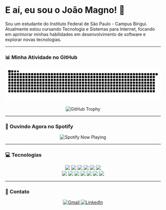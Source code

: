 # E aí, eu sou o João Magno! 👋

Sou um estudante do Instituto Federal de São Paulo - Campus Birigui. Atualmente estou cursando Tecnologia e Sistemas para Internet, focando em aprimorar minhas habilidades em desenvolvimento de software e explorar novas tecnologias.

---

### 📊 Minha Atividade no GitHub

<p align="center">
  <img src="https://raw.githubusercontent.com/joaomagno1/joaomagno1/main/dist/github-snake-dark.svg" alt="Snake Animation"/>
</p>
<p align="center">
  <img src="https://github-profile-trophy.vercel.app/?username=joaomagno1&theme=dracula&column=7&margin-w=15&margin-h=15" alt="GitHub Trophy"/>
</p>

---

### 🎵 Ouvindo Agora no Spotify

<p align="center">
  <img src="https://spotify-github-profile.vercel.app/api/view?uid=31fgbr7xzy2pex4z75qra4t5im5e&cover_image=true&theme=default&show_offline=true&background_color=121212" alt="Spotify Now Playing"/>
</p>

---

### 💻 Tecnologias

<p align="center">
  <img src="https://img.shields.io/badge/-JavaScript-F7DF1E?style=for-the-badge&logo=javascript&logoColor=black" />
  <img src="https://img.shields.io/badge/-TypeScript-3178C6?style=for-the-badge&logo=typescript&logoColor=white" />
  <img src="https://img.shields.io/badge/-C%23-512BD4?style=for-the-badge&logo=csharp&logoColor=white" />
  <img src="https://img.shields.io/badge/-C++-00599C?style=for-the-badge&logo=c%2B%2B&logoColor=white" />
  <img src="https://img.shields.io/badge/-HTML5-E34F26?style=for-the-badge&logo=html5&logoColor=white" />
  <img src="https://img.shields.io/badge/-CSS3-1572B6?style=for-the-badge&logo=css3&logoColor=white" />
  <br/>
  <img src="https://img.shields.io/badge/-Linux-FCC624?style=for-the-badge&logo=linux&logoColor=black" />
  <img src="https://img.shields.io/badge/-Ubuntu-E95420?style=for-the-badge&logo=ubuntu&logoColor=white" />
  <img src="https://img.shields.io/badge/-Windows-0078D6?style=for-the-badge&logo=windows&logoColor=white" />
  <img src="https://img.shields.io/badge/-VirtualBox-2B587A?style=for-the-badge&logo=virtualbox&logoColor=white" />
  <img src="https://img.shields.io/badge/-Git-F05032?style=for-the-badge&logo=git&logoColor=white" />
  <img src="https://img.shields.io/badge/-PostgreSQL-336791?style=for-the-badge&logo=postgresql&logoColor=white" />
  <img src="https://img.shields.io/badge/-MySQL-4479A1?style=for-the-badge&logo=mysql&logoColor=white" />
</p>

---

### 🤝 Contato

<p align="center">
  <a href="mailto:joao27012006@gmail.com">
    <img src="https://img.shields.io/badge/-Gmail-D14836?style=for-the-badge&logo=gmail&logoColor=white" alt="Gmail">
  </a>
  <a href="https://www.linkedin.com/in/SEU-USUARIO-NO-LINKEDIN">
    <img src="https://img.shields.io/badge/-LinkedIn-0A66C2?style=for-the-badge&logo=linkedin&logoColor=white" alt="LinkedIn">
  </a>
</p>
